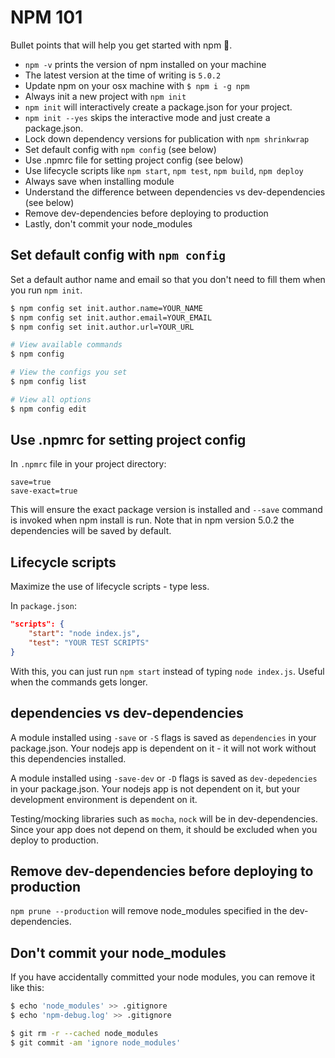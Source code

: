 # NPM 101

Bullet points that will help you get started with npm :metal:.

+ `npm -v` prints the version of npm installed on your machine
+ The latest version at the time of writing is `5.0.2`
+ Update npm on your osx machine with `$ npm i -g npm`
+ Always init a new project with `npm init`
+ `npm init` will interactively create a package.json for your project. 
+ `npm init --yes` skips the interactive mode and just create a package.json.
+ Lock down dependency versions for publication with `npm shrinkwrap`
+ Set default config with `npm config` (see below)
+ Use .npmrc file for setting project config (see below)
+ Use lifecycle scripts like `npm start`, `npm test`, `npm build`, `npm deploy`
+ Always save when installing module 
+ Understand the difference between dependencies vs dev-dependencies (see below)
+ Remove dev-dependencies before deploying to production
+ Lastly, don't commit your node_modules


## Set default config with `npm config`

Set a default author name and email so that you don't need to fill them when you run `npm init`.

```bash
$ npm config set init.author.name=YOUR_NAME
$ npm config set init.author.email=YOUR_EMAIL
$ npm config set init.author.url=YOUR_URL

# View available commands
$ npm config

# View the configs you set
$ npm config list

# View all options
$ npm config edit
```



## Use .npmrc for setting project config

In `.npmrc` file in your project directory:

```npmrc
save=true
save-exact=true
```

This will ensure the exact package version is installed and `--save` command is invoked when npm install is run. Note that in npm version 5.0.2 the dependencies will be saved by default.

## Lifecycle scripts

Maximize the use of lifecycle scripts - type less.

In `package.json`:
```json
"scripts": {
    "start": "node index.js",
    "test": "YOUR TEST SCRIPTS"
}
```

With this, you can just run `npm start` instead of typing `node index.js`. Useful when the commands gets longer.

## dependencies vs dev-dependencies

A module installed using `-save` or `-S` flags is saved as `dependencies` in your package.json. Your nodejs app is dependent on it - it will not work without this dependencies installed.

A module installed using `-save-dev` or `-D` flags is saved as `dev-depedencies` in your package.json. Your nodejs app is not dependent on it, but your development environment is dependent on it.

Testing/mocking libraries such as `mocha`, `nock` will be in dev-dependencies. Since your app does not depend on them, it should be excluded when you deploy to production.

## Remove dev-dependencies before deploying to production

`npm prune --production` will remove node_modules specified in the dev-dependencies.

## Don't commit your node_modules

If you have accidentally committed your node modules, you can remove it like this:
```bash
$ echo 'node_modules' >> .gitignore
$ echo 'npm-debug.log' >> .gitignore

$ git rm -r --cached node_modules
$ git commit -am 'ignore node_modules'
```
